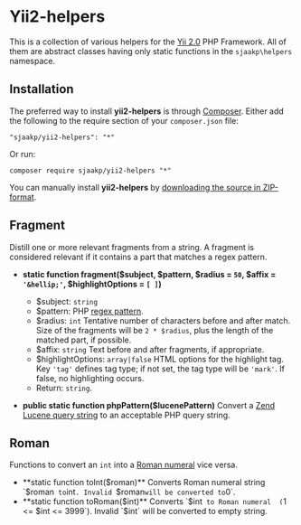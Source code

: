Yii2-helpers
============

This is a collection of various helpers for the 
[Yii 2.0](https://yiiframework.com/ "Yii") PHP Framework.
All of them are abstract classes having only static functions
in the `sjaakp\helpers` namespace.

## Installation ##

The preferred way to install **yii2-helpers** is through [Composer](https://getcomposer.org/). 
Either add the following to the require section of your `composer.json` file:

`"sjaakp/yii2-helpers": "*"` 

Or run:

`composer require sjaakp/yii2-helpers "*"` 

You can manually install **yii2-helpers** by
 [downloading the source in ZIP-format](https://github.com/sjaakp/yii2-helpers/archive/master.zip).

## Fragment ##

Distill one or more relevant fragments from a string. A fragment is considered 
relevant if it contains a part that matches a regex pattern.

- **static function fragment($subject, $pattern, $radius = `50`, $affix = `'&hellip;'`, $highlightOptions = `[ ]`)**
    - $subject: `string`
    - $pattern:  PHP [regex pattern](https://www.php.net/manual/en/reference.pcre.pattern.syntax.php).
    - $radius: `int` Tentative number of characters before and after match.
    Size of the fragments will be `2 * $radius`, plus the length of the matched part, if possible.
    - $affix: `string` Text before and after fragments, if appropriate.
    - $highlightOptions: `array|false` HTML options for the highlight tag.
    Key `'tag'` defines tag type; if not set, the tag type will be `'mark'`. 
    If false, no highlighting occurs.
    - Return: `string`.

- **public static function phpPattern($lucenePattern)**
Convert a [Zend Lucene query string](https://framework.zend.com/manual/1.12/en/zend.search.lucene.query-api.html)
to an acceptable PHP query string.


## Roman ##

Functions to convert an `int` into a [Roman numeral](https://en.wikipedia.org/wiki/Roman_numerals)
vice versa.

- **static function toInt($roman)** Converts Roman numeral string `$roman` 
    to `int`. Invalid `$roman` will be converted to `0`.
- **static function toRoman($int)** Converts `$int` to Roman numeral 
  (`1 <= $int <= 3999`). Invalid `$int` will be converted to empty string.
  
